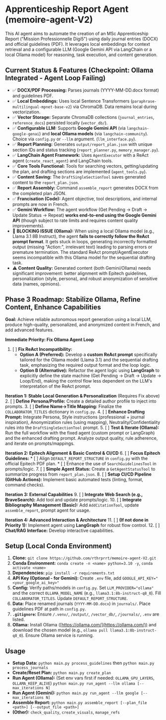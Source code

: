 # Apprenticeship Report Agent (memoire-agent-V2)

This AI agent aims to automate the creation of an MSc Apprenticeship Report ("Mission Professionnelle Digi5") using daily journal entries (DOCX) and official guidelines (PDF). It leverages local embeddings for context retrieval and a configurable LLM (Google Gemini API via LangChain or a local Ollama model) for reasoning, task execution, and content generation.

## Current Status & Features (Checkpoint: Ollama Integrated - Agent Loop Failing)

*   ✅ **DOCX/PDF Processing:** Parses journals (YYYY-MM-DD.docx format) and guidelines PDF.
*   ✅ **Local Embeddings:** Uses local Sentence Transformers (`paraphrase-multilingual-mpnet-base-v2`) via ChromaDB. Data remains local during vectorization.
*   ✅ **Vector Storage:** Separate ChromaDB collections (`journal_entries`, `reference_docs`) persisted locally (`vector_db/`).
*   ✅ **Configurable LLM:** Supports **Google Gemini API** (via `langchain-google-genai`) and **local Ollama models** (via `langchain-community`). Choice via `config.py` or `--llm` argument. (`llm_interface.py`).
*   ✅ **Report Planning:** Generates `output/report_plan.json` with unique section IDs and status tracking (`report_planner.py`, `memory_manager.py`).
*   ✅ **LangChain Agent Framework:** Uses `AgentExecutor` with a ReAct agent (`create_react_agent`) and LangChain tools.
*   ✅ **Core Tools Functional:** Tools for searching vectors, getting/updating the plan, and drafting sections are implemented (`agent_tools.py`).
*   ✅ **Content Saving:** The `DraftSingleSectionTool` saves generated content to the `report_plan.json`.
*   ✅ **Report Assembly:** Command `assemble_report` generates DOCX from the completed plan JSON.
*   ✅ **Francisation (Code):** Agent objective, tool descriptions, and internal prompts are now in French.
*   ✅ **Gemini Workflow:** The agent workflow (Get Pending -> Draft -> Update Status -> Repeat) **works end-to-end using the Google Gemini API** (though subject to rate limits and requires content quality improvements).
*   🔴 **BLOCKING ISSUE (Ollama):** When using a local Ollama model (e.g., Llama 3.1 8B Instruct), the agent **fails to correctly follow the ReAct prompt format**. It gets stuck in loops, generating incorrectly formatted output (missing "Action:", irrelevant text) leading to parsing errors or premature termination. The standard ReAct prompt/AgentExecutor seems incompatible with this Ollama model for the sequential drafting task.
*   ⚠️ **Content Quality:** Generated content (both Gemini/Ollama) needs significant improvement: better alignment with Epitech guidelines, personalization (style, persona), and robust anonymization of sensitive data (names, opinions).

## Phase 3 Roadmap: Stabilize Ollama, Refine Content, Enhance Capabilities

**Goal:** Achieve reliable autonomous report generation using a local LLM, produce high-quality, personalized, and anonymized content in French, and add advanced features.

**Immediate Priority: Fix Ollama Agent Loop**
1.  [ ] **Fix ReAct Incompatibility:**
    *   **Option A (Preferred):** Develop a **custom ReAct prompt** specifically tailored for the Ollama model (Llama 3.1) and the sequential drafting task, emphasizing the required output format and the loop logic.
    *   **Option B (Alternative):** Refactor the agent logic using **LangGraph** to explicitly define the state machine (Get Pending -> Draft -> Update -> Loop/End), making the control flow less dependent on the LLM's interpretation of the ReAct prompt.

**Iteration 1: Stable Local Generation & Personalization** (Requires Fix above)
2.  [ ] **Define Persona/Profile:** Create a detailed author profile to inject into prompts.
3.  [ ] **Define Name->Title Mapping:** Finalize the `COLLABORATOR_TITLES` dictionary in `config.py`.
4.  [ ] **Enhance Drafting Prompt:** Integrate Persona, Style instructions (professional + journal inspiration), Anonymization rules (using mapping), Neutrality/Confidentiality rules into the `DraftSingleSectionTool` prompt.
5.  [ ] **Test & Iterate (Ollama):** Run the full workflow with the fixed agent (custom prompt or LangGraph) and the enhanced drafting prompt. Analyze output quality, rule adherence, and iterate on prompts/mappings.

**Iteration 2: Epitech Alignment & Basic Control & CI/CD**
6.  [ ] **Focus Epitech Guidelines:**
    *   [ ] Align `DEFAULT_REPORT_STRUCTURE` in `config.py` with the official Epitech PDF plan.
    *   [ ] Enhance the use of `SearchGuidelinesTool` in prompts/logic.
7.  [ ] **Simple Agent Status:** Create a `GetAgentStatusTool` to summarize progress from `report_plan.json`.
8.  [ ] **Setup CI/CD Pipeline (GitHub Actions):** Implement basic automated tests (linting, format, command checks).

**Iteration 3: External Capabilities**
9.  [ ] **Integrate Web Search (e.g., BraveSearch):** Add tool and update prompts/logic.
10. [ ] **Integrate Bibliography Management (Basic):** Add `AddCitationTool`, update `assemble_report`, prompt agent for usage.

**Iteration 4: Advanced Interaction & Architecture**
11. [ ] **(If not done in Priority 1):** Implement agent using **LangGraph** for robust flow control.
12. [ ] **Chat/RAG Interface:** Develop interactive capabilities.

## Setup (Local Conda Environment)

1.  **Clone:** `git clone https://github.com/rthrprrt/memoire-agent-V2.git`
2.  **Conda Environment:** `conda create -n <name> python=3.10 -y`, `conda activate <name>`
3.  **Dependencies:** `pip install -r requirements.txt`
4.  **API Key (Optional - for Gemini):** Create `.env` file, add `GOOGLE_API_KEY="<your_google_ai_key>"`
5.  **Config:** Verify paths/models in `config.py`. Set `LLM_PROVIDER="ollama"` and the correct `OLLAMA_MODEL_NAME` (e.g., `llama3.1:8b-instruct-q8_0`). Fill `COLLABORATOR_TITLES`. Update `DEFAULT_REPORT_STRUCTURE`.
6.  **Data:** Place renamed journals (`YYYY-MM-DD.docx`) in `journals/`. Place guidelines PDF at path in `config.py`.
7.  **`.gitignore`:** Ensure `/.venv/`, `/output/`, `/vector_db/`, `/journals/`, `.env` are listed.
8.  **Ollama:** Install Ollama ([https://ollama.com/](https://ollama.com/)) and download the chosen model (e.g., `ollama pull llama3.1:8b-instruct-q8_0`). Ensure Ollama service is running.

## Usage

*   **Setup Data:** `python main.py process_guidelines` then `python main.py process_journals`
*   **Create/Reset Plan:** `python main.py create_plan`
*   **Run Agent (Ollama):** (Set env vars first if needed: `OLLAMA_GPU_LAYERS`, `OLLAMA_KEEP_ALIVE`) `python main.py run_agent --llm ollama [--max_iterations N]`
*   **Run Agent (Gemini):** `python main.py run_agent --llm google [--max_iterations N]`
*   **Assemble Report:** `python main.py assemble_report [--plan_file <path>] [--output_file <path>]`
*   **(Other):** `check_quality`, `create_visuals`, `manage_refs`